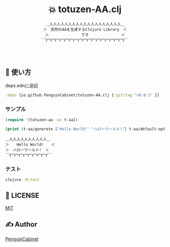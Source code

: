 <div align="center">

# 💥 totuzen-AA.clj

```
＿人人人人人人人人人人人人人人人人人人人＿
＞　突然のAAを生成するClojure Library　＜
＞　　　　　　　　 です 　　　　　　　　＜
￣Y^Y^Y^Y^Y^Y^Y^Y^Y^Y^Y^Y^Y^Y^Y^Y^Y^Y￣
```


<br>
<br>
</div>

## 🔨 使い方
deps.ednに追記
```clojure
:deps {io.github.PenguinCabinet/totuzen-AA.clj {:git/tag "v0.0.1" }}
```

### サンプル

```clojure
(require '[totuzen-aa :as t-aa])

(print (t-aa/generate ["Hello World!" "ハローワールド!"] t-aa/default-option))
```

```
＿人人人人人人人人人人＿
＞　　Hello World!　　＜
＞　ハローワールド!　＜
￣Y^Y^Y^Y^Y^Y^Y^Y^Y￣
```

### テスト
```bash
clojure -M:test
```

## 🎫 LICENSE

[MIT](./LICENSE)

## ✍ Author

[PenguinCabinet](https://github.com/PenguinCabinet)
